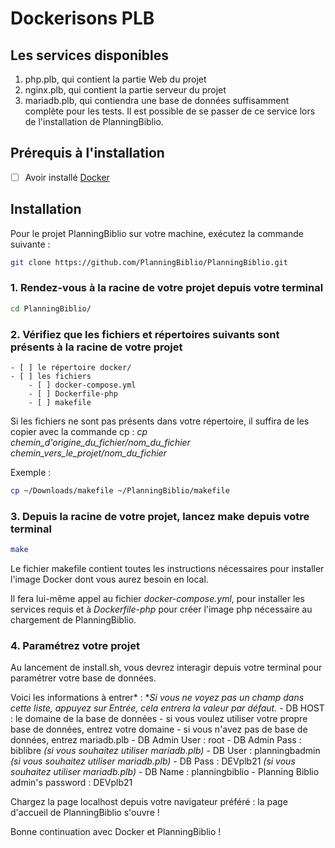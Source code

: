 # Dockerisons PLB

## Les services disponibles

 1. php.plb, qui contient la partie Web du projet
 2. nginx.plb, qui contient la partie serveur du projet
 3. mariadb.plb, qui contiendra une base de données suffisamment complète pour les tests. Il est possible de se passer de ce service lors de l'installation de PlanningBiblio.

## Prérequis à l'installation

- [ ] Avoir installé [Docker](https://doc.ubuntu-fr.org/docker)

## Installation
 Pour le projet PlanningBiblio sur votre machine, exécutez la commande suivante :

```bash
git clone https://github.com/PlanningBiblio/PlanningBiblio.git
```

### 1. Rendez-vous à la racine de votre projet depuis votre terminal

 ```bash
 cd PlanningBiblio/
 ```

### 2. Vérifiez que les fichiers et répertoires suivants sont présents à la racine de votre projet
	- [ ] le répertoire docker/
	- [ ] les fichiers
		- [ ] docker-compose.yml
		- [ ] Dockerfile-php
		- [ ] makefile

Si les fichiers ne sont pas présents dans votre répertoire, il suffira de les copier avec la commande cp : *cp chemin_d'origine_du_fichier/nom_du_fichier chemin_vers_le_projet/nom_du_fichier*

Exemple :

```bash
cp ~/Downloads/makefile ~/PlanningBiblio/makefile
```

### 3. Depuis la racine de votre projet, lancez make depuis votre terminal

```bash
make
```

Le fichier makefile contient toutes les instructions nécessaires pour installer l'image Docker dont vous aurez besoin en local.

Il fera lui-même appel au fichier *docker-compose.yml*, pour installer les services requis et à *Dockerfile-php* pour créer l'image php nécessaire au chargement de PlanningBiblio.

### 4. Paramétrez votre projet

Au lancement de install.sh, vous devrez interagir depuis votre terminal pour paramétrer votre base de données.

Voici les informations à entrer* :
 **Si vous ne voyez pas un champ dans cette liste, appuyez sur Entrée, cela entrera la valeur par défaut.*
	- DB HOST : le domaine de la base de données
		- si vous voulez utiliser votre propre base de données, entrez votre domaine
		- si vous n'avez pas de base de données, entrez mariadb.plb
	- DB Admin User : root
	- DB Admin Pass : biblibre *(si vous souhaitez utiliser mariadb.plb)*
	- DB User : planningbadmin *(si vous souhaitez utiliser mariadb.plb)*
	- DB Pass : DEVplb21 *(si vous souhaitez utiliser mariadb.plb)*
	- DB Name : planningbiblio
	- Planning Biblio admin's password : DEVplb21

Chargez la page localhost depuis votre navigateur préféré : la page d'accueil de PlanningBiblio s'ouvre !

Bonne continuation avec Docker et PlanningBiblio !
